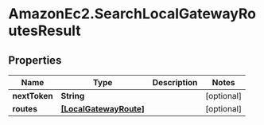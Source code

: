 # AmazonEc2.SearchLocalGatewayRoutesResult

## Properties

Name | Type | Description | Notes
------------ | ------------- | ------------- | -------------
**nextToken** | **String** |  | [optional] 
**routes** | [**[LocalGatewayRoute]**](LocalGatewayRoute.md) |  | [optional] 


